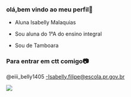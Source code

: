 ### olá,bem vindo ao meu perfil🦋

- Aluna Isabelly Malaquias

- Sou aluna do 1°A do ensino integral
- Sou de Tamboara 
 
### Para entrar em ctt comigo📷
@eiii_belly1405
-Isabelly.filipe@escola.pr.gov.br



![](https://cdn.pensador.com/img/imagens/bo/md/bomdia3.gif?auto_optimize=low&width=655)
